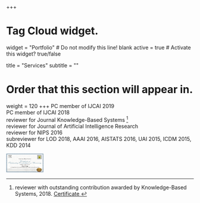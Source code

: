 +++

# Tag Cloud widget.
widget = "Portfolio"  # Do not modify this line! blank
active = true  # Activate this widget? true/false

title = "Services"
subtitle = ""

# Order that this section will appear in.
weight = 120
+++
PC member of IJCAI 2019 <br />
PC member of IJCAI 2018 <br />
reviewer for Journal Knowledge-Based Systems  [^1] <br />
reviewer for Journal of Artificial Intelligence Research <br />
reviewer for NIPS 2016 <br />
subreviewer for LOD 2018,  AAAI 2016, AISTATS 2016, UAI 2015, ICDM 2015, KDD 2014 <br />

[^1]: reviewer with outstanding contribution awarded by Knowledge-Based Systems, 2018. <a href="https://github.com/syang16/academic-kickstart/blob/master/static/img/certificate.jpg"> Certificate </a> 

<img src="certificate.jpg" width="100" height="50">
